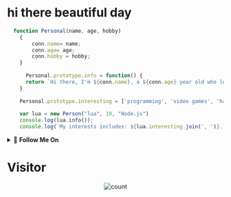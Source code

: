 # hi there beautiful day

```javascript
  function Personal(name, age, hobby)
    {    
        conn.name= name; 
        conn.age= age;
        conn.hobby = hobby;
    }
    
      Personal.prototype.info = function() {
      return `Hi there, I'm ${conn.name}, a ${conn.age} year old who loves working with ${conn.hobby}!`;
    }
    
    Personal.prototype.interesting = ['programming', 'video games', 'hangings out with friends'];
    
    var lua = new Person("lua", 19, "Node.js")
    console.log(lua.info());
    console.log(`My interests includes: ${lua.interesting.join(', ')}.`);
```

  </a>

<details>
    <summary> 🌟 <b>Follow Me On</b></summary><br/>
<p align="center">
  <a href="https://www.instagram.com/luaserofc"><img src="https://img.shields.io/badge/Instagram-E4405F?style=for-the-badge&logo=instagram&logoColor=white" /></a>
</p>

<p align="center">
  <a href="https://wa.me/48666666166"><img src="https://img.shields.io/badge/WhatsApp-25D366?style=for-the-badge&logo=whatsapp&logoColor=white" /></a>
</p>

<p align="center">
  <a href="https://github.com/xxirfanx"><img src="https://img.shields.io/badge/Github-FFF?style=for-the-badge&logo=Github&logoColor=000000&link=https://github.com/xxirfanx" /></a>
</p>

</details>

# Visitor 
<p align="center">
<img align="center" alt="count" src="https://count.getloli.com/get/@:xxirfanx?theme=rule34">
</p>


